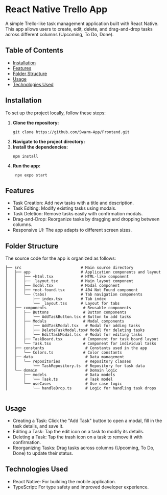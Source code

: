 # React Native Trello App

A simple Trello-like task management application built with React Native. This app allows users to create, edit, delete, and drag-and-drop tasks across different columns (Upcoming, To Do, Done).

## Table of Contents

- [Installation](#installation)
- [Features](#features)
- [Folder Structure](#folder-structure)
- [Usage](#usage)
- [Technologies Used](#technologies-used)

## Installation

To set up the project locally, follow these steps:

1. **Clone the repository:**
   ```
   git clone https://github.com/Swarm-App/Frontend.git
   ```
2. **Navigate to the project directory:**
3. **Install the dependencies:**
   ```
   npm install
   ```
4. **Run the app:**
   ```
    npx expo start
   ```

## Features

- Task Creation: Add new tasks with a title and description.
- Task Editing: Modify existing tasks using modals.
- Task Deletion: Remove tasks easily with confirmation modals.
- Drag-and-Drop: Reorganize tasks by dragging and dropping between columns.
- Responsive UI: The app adapts to different screen sizes.

## Folder Structure

The source code for the app is organized as follows:

```
├── src                          # Main source directory
│   ├── app                      # Application components and layout
│   │   ├── +html.tsx            # HTML-like component
│   │   ├── _layout.tsx          # Main layout component
│   │   ├── modal.tsx            # Modal component
│   │   ├── +not-found.tsx       # 404 Not Found component
│   │   └── (tabs)               # Tab navigation components
│   │       ├── index.tsx        # Tab index
│   │       └── _layout.tsx      # Layout for tabs
│   ├── components                # Reusable components
│   │   ├── Buttons               # Button components
│   │   │   └── AddTaskButton.tsx # Button to add tasks
│   │   ├── Modals                # Modal components
│   │   │   ├── AddTaskModal.tsx   # Modal for adding tasks
│   │   │   ├── DeleteTaskModal.tsx# Modal for deleting tasks
│   │   │   └── EditTaskModal.tsx  # Modal for editing tasks
│   │   ├── TaskBoard.tsx         # Component for task board layout
│   │   └── Task.tsx              # Component for individual tasks
│   ├── constants                  # Constants used in the app
│   │   └── Colors.ts             # Color constants
│   ├── data                       # Data management
│   │   └── repositories           # Repository classes
│   │       └── TaskRepository.ts  # Repository for task data
│   └── domain                     # Domain logic
│       ├── models                 # Data models
│       │   └── Task.ts            # Task model
│       └── useCases               # Use case logic
│           └── handleDrop.ts      # Logic for handling task drops


```

## Usage

- Creating a Task: Click the "Add Task" button to open a modal, fill in the task details, and save it.
- Editing a Task: Tap the edit icon on a task to modify its details.
- Deleting a Task: Tap the trash icon on a task to remove it with confirmation.
- Reorganizing Tasks: Drag tasks across columns (Upcoming, To Do, Done) to update their status.

## Technologies Used

- React Native: For building the mobile application.
- TypeScript: For type safety and improved developer experience.
